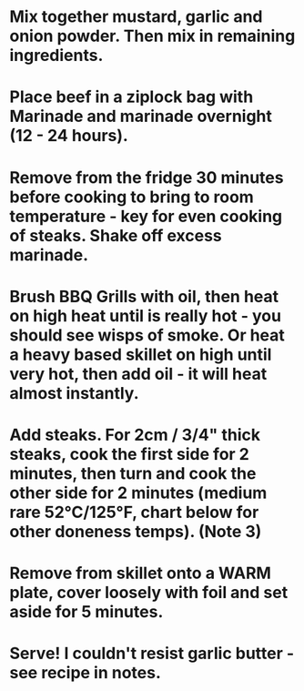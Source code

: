 # Mix together mustard, garlic and onion powder. Then mix in remaining ingredients.
# Place beef in a ziplock bag with Marinade and marinade overnight (12 - 24 hours).
# Remove from the fridge 30 minutes before cooking to bring to room temperature - key for even cooking of steaks. Shake off excess marinade.
# Brush BBQ Grills with oil, then heat on high heat until is really hot - you should see wisps of smoke. Or heat a heavy based skillet on high until very hot, then add oil - it will heat almost instantly.
# Add steaks. For 2cm / 3/4" thick steaks, cook the first side for 2 minutes, then turn and cook the other side for 2 minutes (medium rare 52°C/125°F, chart below for other doneness temps). (Note 3)
# Remove from skillet onto a WARM plate, cover loosely with foil and set aside for 5 minutes.
# Serve! I couldn't resist garlic butter - see recipe in notes.